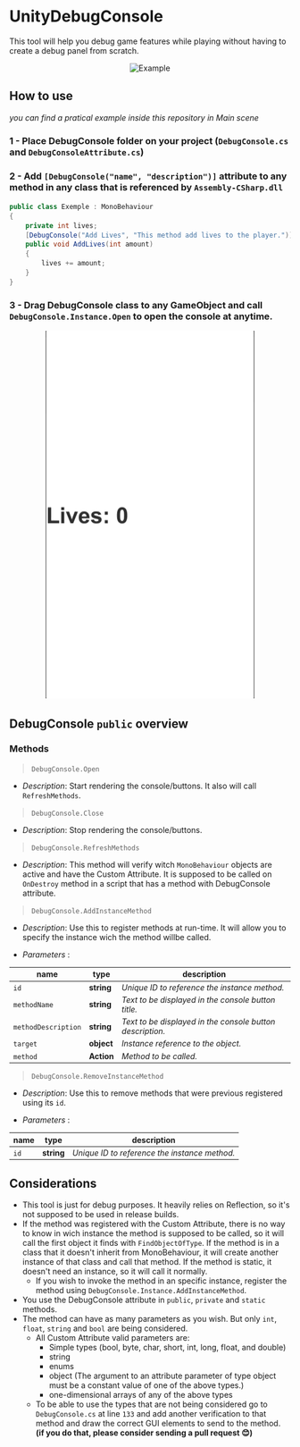 # UnityDebugConsole
This tool will help you debug game features while playing without having to create a debug panel from scratch.

<p align="center">
  <img src="https://github.com/Mukarillo/UnityDebugConsole/blob/master/ExampleImage/example.gif?raw=true" alt="Example"/>
</p>

## How to use
*you can find a pratical example inside this repository in Main scene*

### 1 - Place DebugConsole folder on your project (`DebugConsole.cs` and `DebugConsoleAttribute.cs`)

### 2 - Add ```[DebugConsole("name", "description")]``` attribute to any method in any class that is referenced by `Assembly-CSharp.dll`
```c#
public class Exemple : MonoBehaviour
{
    private int lives;
    [DebugConsole("Add Lives", "This method add lives to the player.")]
    public void AddLives(int amount)
    {
        lives += amount;
    }
}
```

### 3 - Drag DebugConsole class to any GameObject and call ```DebugConsole.Instance.Open``` to open the console at anytime.
<p align="center">
  <img src="https://github.com/Mukarillo/UnityDebugConsole/blob/master/ExampleImage/lives.gif?raw=true" alt="Example"/>
</p>

## DebugConsole `public` overview

### Methods

> `DebugConsole.Open`
- *Description*: Start rendering the console/buttons. It also will call `RefreshMethods`.

> `DebugConsole.Close`
- *Description*: Stop rendering the console/buttons.

> `DebugConsole.RefreshMethods`
- *Description*: This method will verify witch `MonoBehaviour` objects are active and have the Custom Attribute. It is supposed to be called on `OnDestroy` method in a script that has a method with DebugConsole attribute.

> `DebugConsole.AddInstanceMethod`
- *Description*: Use this to register methods at run-time. It will allow you to specify the instance wich the method willbe called.

- *Parameters* :

|name  |type  |description  |
|--|--|--|
|`id` |**string** |*Unique ID to reference the instance method.*  |
|`methodName` |**string** |*Text to be displayed in the console button title.*  |
|`methodDescription` |**string** |*Text to be displayed in the console button description.*  |
|`target` |**object** |*Instance reference to the object.*  |
|`method` |**Action** |*Method to be called.*  |

> `DebugConsole.RemoveInstanceMethod`
- *Description*: Use this to remove methods that were previous registered using its `id`.

- *Parameters* :

|name  |type  |description  |
|--|--|--|
|`id` |**string** |*Unique ID to reference the instance method.*  |

## Considerations
* This tool is just for debug purposes. It heavily relies on Reflection, so it's not supposed to be used in release builds.
* If the method was registered with the Custom Attribute, there is no way to know in wich instance the method is supposed to be called, so it will call the first object it finds with `FindObjectOfType`. If the method is in a class that it doesn't inherit from MonoBehaviour, it will create another instance of that class and call that method. If the method is static, it doesn't need an instance, so it will call it normally.
  * If you wish to invoke the method in an specific instance, register the method using `DebugConsole.Instance.AddInstanceMethod`.
* You use the DebugConsole attribute in `public`, `private` and `static` methods.
* The method can have as many parameters as you wish. But only `int`, `float`, `string` and `bool` are being considered.
  * All Custom Attribute valid parameters are:
    * Simple types (bool, byte, char, short, int, long, float, and double)
    * string
    * enums
    * object (The argument to an attribute parameter of type object must be a constant value of one of the above types.)
    * one-dimensional arrays of any of the above types
  * To be able to use the types that are not being considered go to `DebugConsole.cs` at line `133` and add another verification to that method and draw the correct GUI elements to send to the method. **(if you do that, please consider sending a pull request 😊)**
  
